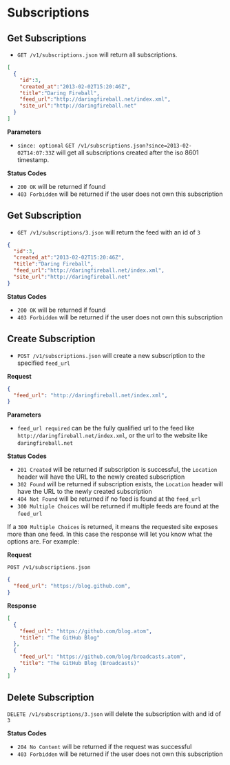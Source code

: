 Subscriptions
=============

Get Subscriptions
-----------------

 - `GET /v1/subscriptions.json` will return all subscriptions.

```json
[
  {
    "id":3,
    "created_at":"2013-02-02T15:20:46Z",
    "title":"Daring Fireball",
    "feed_url":"http://daringfireball.net/index.xml",
    "site_url":"http://daringfireball.net"
  }
]
```

**Parameters**

 - `since: optional` `GET /v1/subscriptions.json?since=2013-02-02T14:07:33Z` will get all subscriptions created after the iso 8601 timestamp.

**Status Codes**

- `200 OK` will be returned if found
- `403 Forbidden` will be returned if the user does not own this subscription
 
 
Get Subscription
----------------

- `GET /v1/subscriptions/3.json` will return the feed with an id of `3`

```json
{
  "id":3,
  "created_at":"2013-02-02T15:20:46Z",
  "title":"Daring Fireball",
  "feed_url":"http://daringfireball.net/index.xml",
  "site_url":"http://daringfireball.net"
}
```

**Status Codes**

- `200 OK` will be returned if found
- `403 Forbidden` will be returned if the user does not own this subscription

Create Subscription
-------------------

- `POST /v1/subscriptions.json` will create a new subscription to the specified `feed_url`

**Request**

```json
{
  "feed_url": "http://daringfireball.net/index.xml",
}
```

**Parameters**

- `feed_url required` can be the fully qualified url to the feed like `http://daringfireball.net/index.xml`, or the url to the website like `daringfireball.net`

**Status Codes**

- `201 Created` will be returned if subscription is successful, the `Location` header will have the URL to the newly created subscription
- `302 Found` will be returned if subscription exists, the `Location` header will have the URL to the newly created subscription
- `404 Not Found` will be returned if no feed is found at the `feed_url`
- `300 Multiple Choices` will be returned if multiple feeds are found at the `feed_url` 


If a `300 Multiple Choices` is returned, it means the requested site exposes more than one feed. In this case the response will let you know what the options are. For example:

**Request**

`POST /v1/subscriptions.json`

```json
{
  "feed_url": "https://blog.github.com",
}
```

**Response**

```json
[
  {
    "feed_url": "https://github.com/blog.atom",
    "title": "The GitHub Blog"
  },
  {
    "feed_url": "https://github.com/blog/broadcasts.atom",
    "title": "The GitHub Blog (Broadcasts)"
  }
]
```

Delete Subscription
-------------------

`DELETE /v1/subscriptions/3.json` will delete the subscription with and id of `3`

**Status Codes**

- `204 No Content` will be returned if the request was successful
- `403 Forbidden` will be returned if the user does not own this subscription